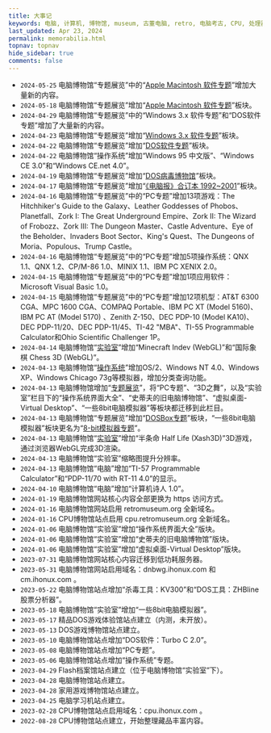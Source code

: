 ```yaml
---
title: 大事记
keywords: 电脑, 计算机, 博物馆, museum, 古董电脑, retro, 电脑考古, CPU, 处理器, 微处理器, DOS, 游戏, 模拟器, Mac, Apple, 苹果, IBM, BBC, Atari, Xerox, Alto, PDP, TRS, SHARP, PC, ZX81, TI, Commodore, ZX, Spectrum, Laser, Acorn, Windows, MSX, NEC, Macintosh, Acorn, CEC, DOS, GEOS, Amiga, Z80, Psion, HP, UCDOS, WPS, Windows CE, 文曲星, processor, qualification, information, pictures, core, frequency, chip packaging, packaging, cpu info, x86, amd, cyrix, harris, ibm, idt, iit, intel, motorola, nec, sgs, sgs-thomson, siemens, ST, signetics, mhs, ti, texas instruments, ulsi, umc, weitek, zilog, 3002, 4004, 4040, 8008, 808x, 8085, 8088, 8086, 80188, 80186, 80286, 286, 80386, 386, i386, Am386, 386sx, 386dx, 486, i486, 586, 486sx, 486dx, overdrive, 487, pentium, 586, 5x86, 386dlc, 386slc, 486dx2, mmx, ppro, pentium-pro, pro, athlon, duron, z80, dirk oppelt, dirk, oppelt, engineering, sample, samples, core, xeon
last_updated: Apr 23, 2024
permalink: memorabilia.html
topnav: topnav
hide_sidebar: true
comments: false
---
```



- `2024-05-25`     电脑博物馆“专题展览”中的“<a href="https://computer.retromuseum.org:86/?data=cm/data/mac.json" target="_blank" onclick="return checkLinks();">Apple Macintosh 软件专题</a>”增加大量新的内容。 <!-- 收集的软件增加到100 -->
- `2024-05-18`     电脑博物馆“专题展览”增加“<a href="https://computer.retromuseum.org:86/?data=cm/data/mac.json" target="_blank" onclick="return checkLinks();">Apple Macintosh 软件专题</a>”板块。 <!-- 收集55个软件 -->
- `2024-04-29`     电脑博物馆“专题展览”中的“Windows 3.x 软件专题”和“DOS软件专题”增加了大量新的内容。
- `2024-04-23`     电脑博物馆“专题展览”增加“<a href="https://computer.retromuseum.org:86/?data=cm/data/win31.json" target="_blank" onclick="return checkLinks();">Windows 3.x 软件专题</a>”板块。 <!-- 收集19个软件 -->
- `2024-04-22`     电脑博物馆“专题展览”增加“<a href="https://computer.retromuseum.org:86/?data=cm/data/dos.json" target="_blank" onclick="return checkLinks();">DOS软件专题</a>”板块。<!-- 收集22个软件 -->
- `2024-04-22`     电脑博物馆“操作系统”增加“Windows 95 中文版”、“Windows CE 3.0”和“Windows CE.net 4.0”。
- `2024-04-19`     电脑博物馆“专题展览”增加“<a href="https://computer.retromuseum.org:86/?data=cm/malware/malware.json" target="_blank" onclick="return checkLinks();">DOS病毒博物馆</a>”板块。<!-- 已收集74个病毒例程 -->
- `2024-04-17`     电脑博物馆“专题展览”增加“<a href="https://computer.retromuseum.org:86/player.html?machine=icpcw" target="_blank" onclick="return checkLinks();">《电脑报》合订本 1992~2001</a>”板块。
- `2024-04-16`     电脑博物馆“专题展览”中的“PC专题”增加13项游戏：The Hitchhiker's Guide to the Galaxy、Leather Goddesses of Phobos、Planetfall、Zork I: The Great Underground Empire、Zork II: The Wizard of Frobozz、Zork III: The Dungeon Master、Castle Adventure、Eye of the Beholder、Invaders Boot Sector、King's Quest、The Dungeons of Moria、Populous、Trump Castle。
- `2024-04-16`     电脑博物馆“专题展览”中的“PC专题”增加5项操作系统：QNX 1.1、QNX 1.2、CP/M-86 1.0、MINIX 1.1、IBM PC XENIX 2.0。<!-- 也在“操作系统”进行了显示。 -->
- `2024-04-15`     电脑博物馆“专题展览”中的“PC专题”增加1项应用软件：Microsoft Visual Basic 1.0。
- `2024-04-15`     电脑博物馆“专题展览”中的“PC专题”增加12项机型：AT&T 6300 CGA、MPC 1600 CGA、COMPAQ Portable、IBM PC XT (Model 5160)、IBM PC AT (Model 5170) 、Zenith Z-150、DEC PDP-10 (Model KA10)、DEC PDP-11/20、DEC PDP-11/45、TI-42 "MBA"、TI-55 Programmable Calculator和Ohio Scientific Challenger 1P。<!-- 也在站点首页进行了显示。 -->
- `2024-04-14`     电脑博物馆“<a href="https://computer.retromuseum.org:86/labs.html" target="_blank" onclick="return checkLinks();">实验室</a>”增加“Minecraft Indev (WebGL)”和“国际象棋 Chess 3D (WebGL)”。
- `2024-04-13`     电脑博物馆“<a href="https://computer.retromuseum.org:86/osjs/" target="_blank" onclick="return checkLinks();">操作系统</a>”增加OS/2、Windows NT 4.0、Windows XP、Windows Chicago 73g等模拟器，增加分类查询功能。<!-- 已收集42个操作系统 -->
- `2024-04-13`     电脑博物馆增加“<a href="https://computer.retromuseum.org:86/special.html" target="_blank" onclick="return checkLinks();">专题展览</a>”，将“PC专题”、“3D之舞”，以及“实验室”栏目下的“操作系统界面大全”、“史蒂夫的旧电脑博物馆”、“虚拟桌面-Virtual Desktop”、“一些8bit电脑模拟器”等板块都迁移到此栏目。
- `2024-04-13`     电脑博物馆“专题展览”增加“<a href="https://computer.retromuseum.org:86/player.html?machine=dosboxdemos" target="_blank" onclick="return checkLinks();">DOSBox专题</a>”板块，“一些8bit电脑模拟器”板块更名为“<a href="https://computer.retromuseum.org:86/player.html?machine=tiny8bit" target="_blank" onclick="return checkLinks();">8-bit模拟器专题</a>”。
- `2024-04-13`     电脑博物馆“<a href="https://computer.retromuseum.org:86/labs.html" target="_blank" onclick="return checkLinks();">实验室</a>”增加“半条命 Half Life (Xash3D)”3D游戏，通过浏览器WebGL完成3D渲染。
- `2024-04-13`     电脑博物馆“实验室”缩略图提升分辨率。
- `2024-04-13`     电脑博物馆“电脑”增加“TI-57 Programmable Calculator”和“PDP-11/70 with RT-11 4.0”的显示。
- `2024-04-10`     电脑博物馆“电脑”增加“计算机诗人 1.0”。
- `2024-01-19`     电脑博物馆网站核心内容全部更换为 https 访问方式。
- `2024-01-16`     电脑博物馆网站启用 retromuseum.org 全新域名。
- `2024-01-16`     CPU博物馆站点启用 cpu.retromuseum.org 全新域名。
- `2024-01-06`     电脑博物馆“实验室”增加“操作系统界面大全”版块。
- `2024-01-06`     电脑博物馆“实验室”增加“史蒂夫的旧电脑博物馆”版块。
- `2024-01-06`     电脑博物馆“实验室”增加“虚拟桌面-Virtual Desktop”版块。
- `2023-07-31`     电脑博物馆网站核心内容迁移到低功耗服务器。
- `2023-05-31`     电脑博物馆网站启用域名：dnbwg.ihonux.com 和 cm.ihonux.com 。<!-- 门户内容在 Vercel 和 Github 各部署了一套。 -->
- `2023-05-22`     电脑博物馆站点增加“杀毒工具：KV300”和“DOS工具：ZHBline 股票分析器”。
- `2023-05-18`     电脑博物馆“实验室”增加“一些8bit电脑模拟器”。<!-- tiny8bit -->
- `2023-05-17`     精品DOS游戏体验馆站点建立（内测，未开放）。<!-- ddyx.me -->
- `2023-05-13`     DOS游戏博物馆站点建立。<!-- chinese-dos-games-web -->
- `2023-05-10`     电脑博物馆站点增加“DOS软件：Turbo C 2.0”。<!-- 内含贺斌早期写的万年历源代码。 -->
- `2023-05-08`     电脑博物馆站点增加“PC专题”。<!-- pcjs -->
- `2023-05-06`     电脑博物馆站点增加“操作系统”专题。<!-- osjs <- copy.sh -->
- `2023-04-29`     Flash档案馆站点建立（位于电脑博物馆“实验室”下）。
- `2023-04-28`     电脑博物馆站点建立。
- `2023-04-28`     家用游戏博物馆站点建立。
- `2023-04-25`     电脑学习机站点建立。
- `2023-02-28`     CPU博物馆站点启用域名：cpu.ihonux.com 。
- `2022-08-28`     CPU博物馆站点建立，开始整理藏品丰富内容。